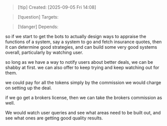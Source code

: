 
>[!tip] Created: [2025-09-05 Fri 14:08]

>[!question] Targets: 

>[!danger] Depends: 

so if we start to get the bots to actually design ways to appraise the functions of a system, say a system to go and fetch insurance quotes, then it can determine good strategies, and can build some very good systems overall, particularly by watching user.

so long as we have a way to notify users about better deals, we can be shabby at first.
we can also offer to keep trying and keep watching out for them.

we could pay for all the tokens simply by the commission we would charge on setting up the deal.

if we go get a brokers license, then we can take the brokers commission as well.

We would watch user queries and see what areas need to be built out, and see what ones are getting good quality results.